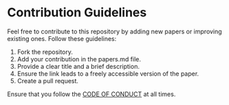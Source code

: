 # Contribution Guidelines

Feel free to contribute to this repository by adding new papers or improving existing ones. Follow these guidelines:

1. Fork the repository.
2. Add your contribution in the papers.md file.
3. Provide a clear title and a brief description.
4. Ensure the link leads to a freely accessible version of the paper.
5. Create a pull request.

Ensure that you follow the [CODE OF CONDUCT](CODE_OF_CONDUCT.md) at all times.
